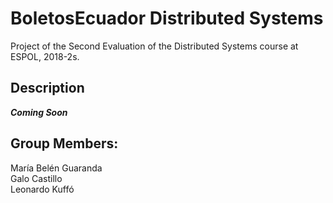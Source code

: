 # BoletosEcuador Distributed Systems
Project of the Second Evaluation of the Distributed Systems course at ESPOL, 2018-2s.

## Description

***Coming Soon***

## Group Members:
María Belén Guaranda   
Galo Castillo   
Leonardo Kuffó   
